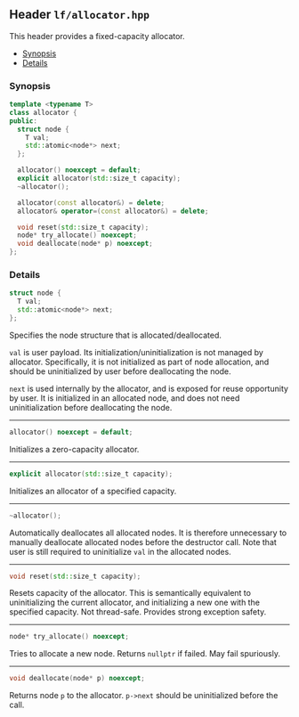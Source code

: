 ## Header `lf/allocator.hpp`

This header provides a fixed-capacity allocator.

- [Synopsis](#synopsis)
- [Details](#details)

### Synopsis

~~~C++
template <typename T>
class allocator {
public:
  struct node {
    T val;
    std::atomic<node*> next;
  };

  allocator() noexcept = default;
  explicit allocator(std::size_t capacity);
  ~allocator();

  allocator(const allocator&) = delete;
  allocator& operator=(const allocator&) = delete;

  void reset(std::size_t capacity);
  node* try_allocate() noexcept;
  void deallocate(node* p) noexcept;
};
~~~

### Details

~~~C++
struct node {
  T val;
  std::atomic<node*> next;
};
~~~

Specifies the node structure that is allocated/deallocated.

`val` is user payload.
Its initialization/uninitialization is not managed by allocator.
Specifically, it is not initialized as part of node allocation,
and should be uninitialized by user before deallocating the node.

`next` is used internally by the allocator, and is exposed for reuse opportunity by user.
It is initialized in an allocated node,
and does not need uninitialization before deallocating the node.

--------------------------------------------------------------------------------

~~~C++
allocator() noexcept = default;
~~~

Initializes a zero-capacity allocator.

--------------------------------------------------------------------------------

~~~C++
explicit allocator(std::size_t capacity);
~~~

Initializes an allocator of a specified capacity.

--------------------------------------------------------------------------------

~~~C++
~allocator();
~~~

Automatically deallocates all allocated nodes.
It is therefore unnecessary to manually deallocate allocated nodes before the destructor call.
Note that user is still required to uninitialize `val` in the allocated nodes.

--------------------------------------------------------------------------------

~~~C++
void reset(std::size_t capacity);
~~~

Resets capacity of the allocator.
This is semantically equivalent to uninitializing the current allocator,
and initializing a new one with the specified capacity.
Not thread-safe.
Provides strong exception safety.

--------------------------------------------------------------------------------

~~~C++
node* try_allocate() noexcept;
~~~

Tries to allocate a new node.
Returns `nullptr` if failed.
May fail spuriously.

--------------------------------------------------------------------------------

~~~C++
void deallocate(node* p) noexcept;
~~~

Returns node `p` to the allocator.
`p->next` should be uninitialized before the call.
